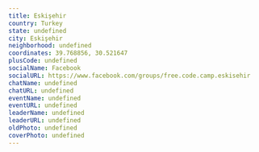 ```yaml
---
title: Eskişehir
country: Turkey
state: undefined
city: Eskişehir
neighborhood: undefined
coordinates: 39.768856, 30.521647
plusCode: undefined
socialName: Facebook
socialURL: https://www.facebook.com/groups/free.code.camp.eskisehir
chatName: undefined
chatURL: undefined
eventName: undefined
eventURL: undefined
leaderName: undefined
leaderURL: undefined
oldPhoto: undefined
coverPhoto: undefined
---
```

